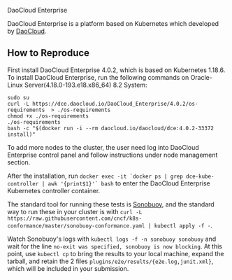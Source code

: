  DaoCloud Enterprise

DaoCloud Enterprise is a platform based on Kubernetes which developed by [DaoCloud](https://www.daocloud.io).

## How to Reproduce

First install DaoCloud Enterprise 4.0.2, which is based on Kubernetes 1.18.6. To install DaoCloud Enterprise, run the following commands on Oracle-Linux Server(4.18.0-193.e18.x86_64) 8.2 System:
```
sudo su
curl -L https://dce.daocloud.io/DaoCloud_Enterprise/4.0.2/os-requirements  > ./os-requirements
chmod +x ./os-requirements
./os-requirements
bash -c "$(docker run -i --rm daocloud.io/daocloud/dce:4.0.2-33372 install)"
```
To add more nodes to the cluster, the user need log into DaoCloud Enterprise control panel and follow instructions under node management section.

After the installation, run ```docker exec -it `docker ps | grep dce-kube-controller | awk '{print$1}'` bash``` to enter the DaoCloud Enterprise Kubernetes controller container.

The standard tool for running these tests is
[Sonobuoy](https://github.com/heptio/sonobuoy), and the standard way to run
these in your cluster is with `curl -L https://raw.githubusercontent.com/cncf/k8s-conformance/master/sonobuoy-conformance.yaml | kubectl apply -f -`.

Watch Sonobuoy's logs with `kubectl logs -f -n sonobuoy sonobuoy` and wait for
the line `no-exit was specified, sonobuoy is now blocking`.  At this point, use
`kubectl cp` to bring the results to your local machine, expand the tarball, and
retain the 2 files `plugins/e2e/results/{e2e.log,junit.xml}`, which will
be included in your submission.
